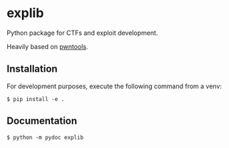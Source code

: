 # explib

Python package for CTFs and exploit development.

Heavily based on [pwntools](http://pwntools.com).

## Installation

For development purposes, execute the following command from a venv:

```
$ pip install -e .
```

## Documentation

```
$ python -m pydoc explib
```
